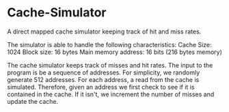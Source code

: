 # Cache-Simulator
A direct mapped cache simulator keeping track of hit and miss rates.

The simulator is able to handle the following characteristics:
Cache Size: 1024
Block size: 16 bytes
Main memory address: 16 bits (216 bytes  memory)

The cache simulator keeps track of misses and hit rates. 
The input to the program is be a sequence of addresses. 
For simplicity, we randomly generate 512 addresses. For each address, a read from the cache is simulated.
Therefore, given an address we first check to see if it is contained in the cache. If it isn't, we increment the number of misses and update the cache.
